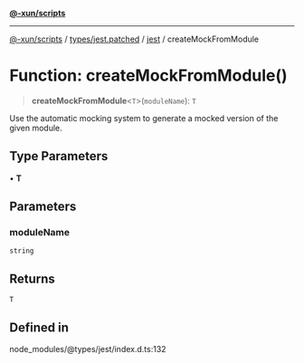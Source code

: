 [**@-xun/scripts**](../../../../../README.md)

***

[@-xun/scripts](../../../../../README.md) / [types/jest.patched](../../../README.md) / [jest](../README.md) / createMockFromModule

# Function: createMockFromModule()

> **createMockFromModule**\<`T`\>(`moduleName`): `T`

Use the automatic mocking system to generate a mocked version of the given module.

## Type Parameters

• **T**

## Parameters

### moduleName

`string`

## Returns

`T`

## Defined in

node\_modules/@types/jest/index.d.ts:132
